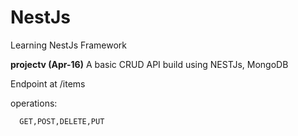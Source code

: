 # NestJs

Learning NestJs Framework

**projectv (Apr-16)**
A basic CRUD API build using NESTJs, MongoDB

Endpoint at /items

operations:

      GET,POST,DELETE,PUT
